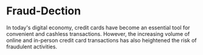 # Fraud-Dection
In today's digital economy, credit cards have become an essential tool for convenient and cashless transactions. However, the increasing volume of online and in-person credit card transactions has also heightened the risk of fraudulent activities. 
